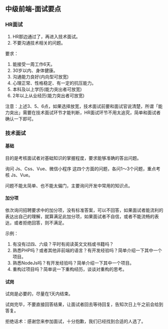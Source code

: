 ## 中级前端-面试要点

### HR面试

1. HR那边通过了，再进入技术面试。
3. 不要沟通技术相关的问题。

要求：

1. 能接受一周工作6天。
2. 30岁以内、身体健康。
3. 沟通能力良好(内向型可放宽)
4. 心理正常、性格稳定、有一定的抗压能力。
5. 本科及以上学历(能力突出者可放宽)
6. 2年以上从业经历(能力突出者可放宽)

注意：上述3、5、6点，如果选择放宽，技术面试前要和面试官说清楚，所谓「能力突出」需要在技术面试环节才能判断，HR面试环节不用太追究，简单和面试者确认一下即可。



### 技术面试

#### 基础

目的是考核面试者对基础知识的掌握程度，要求能够准确的答出问题。

询问  Js、Css、Vue、微信小程序 这四个方面的问题，各问1～3个问题，重点考核 Js、Vue。

问题不能太简单、也不能太偏门，主要询问开发中常用的知识点。

#### 加分项

依次询问招聘要求中的加分项，没有标准答案，可以不回答，如果面试者能流利的表达出自己的理解，就算满足此加分项，如果面试者不自信，或者不能流畅的表达，或者拒绝回答，则不满足。


示例：

1. 有没有过四、六级？平时有阅读英文文档或书籍吗？
2. 熟悉PHP吗？或者其他非前端的语言？有开发经验吗？简单介绍一下其中一个项目。
3. 熟悉NodeJs吗？有开发经验吗？简单介绍一下其中一个项目。
4. 重构过项目吗？简单说一下重构经历，谈谈对重构的思考。

#### 试岗

试岗是必要的，尽量在1天内结束。

试岗完毕，不要直接回答结果，让面试者回去等待回复，告知次日上午之前会给到答复。

拒绝话术：感谢您来参加面试，十分抱歉，我们已经找到合适的人选了。

